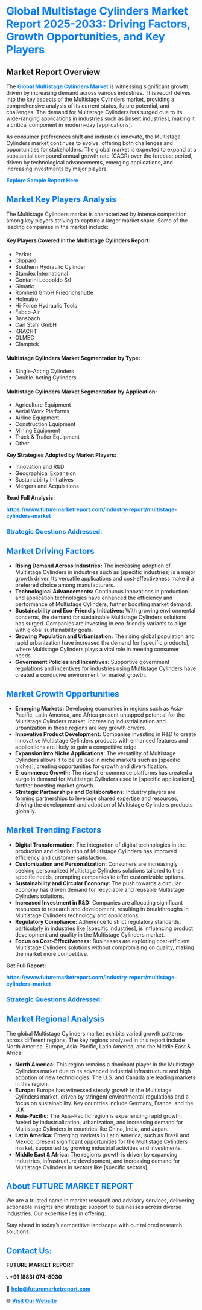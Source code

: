 <h1 style="color: #007BFF;">Global Multistage Cylinders Market Report 2025-2033: Driving Factors, Growth Opportunities, and Key Players</h1>

<section id="overview">
<h2>Market Report Overview</h2>
<p>The <a href="https://www.futuremarketreport.com/industry-report/multistage-cylinders-market" style="color: #007BFF; text-decoration: none;"><strong>Global Multistage Cylinders Market</strong></a> is witnessing significant growth, driven by increasing demand across various industries. This report delves into the key aspects of the Multistage Cylinders market, providing a comprehensive analysis of its current status, future potential, and challenges. The demand for Multistage Cylinders has surged due to its wide-ranging applications in industries such as [insert industries], making it a critical component in modern-day [applications].</p>
<p>As consumer preferences shift and industries innovate, the Multistage Cylinders market continues to evolve, offering both challenges and opportunities for stakeholders. The global market is expected to expand at a substantial compound annual growth rate (CAGR) over the forecast period, driven by technological advancements, emerging applications, and increasing investments by major players.</p>
</section>

<section id="overview">
<p><a href="https://www.futuremarketreport.com/request-sample/reportId=84867" style="color: #007BFF; text-decoration: none;"><strong>Explore Sample Report Here</strong></a></p>
</section>

<section id="key-players">
<h2 style="color: #007BFF;">Market Key Players Analysis</h2>
<p>The Multistage Cylinders market is characterized by intense competition among key players striving to capture a larger market share. Some of the leading companies in the market include:</p>
<h4>Key Players Covered in the Multistage Cylinders Report:</h4>
<ul><li>Parker</li><li>Clippard</li><li>Southern Hydraulic Cylinder</li><li>Standex International</li><li>Contarini Leopoldo Srl</li><li>Gimatic</li><li>Romheld GmbH Friedrichshutte</li><li>Holmatro</li><li>Hi-Force Hydraulic Tools</li><li>Fabco-Air</li><li>Bansbach</li><li>Carl Stahl GmbH</li><li>KRACHT</li><li>OLMEC</li><li>Clamptek</li></ul>
<h4>Multistage Cylinders Market Segmentation by Type:</h4>
<ul><li>Single-Acting Cylinders</li><li>Double-Acting Cylinders</li></ul>

<h4>Multistage Cylinders Market Segmentation by Application:</h4>
<ul><li>Agriculture Equipment</li><li>Aerial Work Platforms</li><li>Airline Equipment</li><li>Construction Equipment</li><li>Mining Equipment</li><li>Truck &amp; Trailer Equipment</li><li>Other</li></ul>
<p><strong>Key Strategies Adopted by Market Players:</strong></p>
<ul>
<li>Innovation and R&D</li>
<li>Geographical Expansion</li>
<li>Sustainability Initiatives</li>
<li>Mergers and Acquisitions</li>
</ul>
</section>

<section>
<p><strong>Read Full Analysis: </strong></p><a href="https://www.futuremarketreport.com/industry-report/multistage-cylinders-market" style="color: #007BFF; text-decoration: none;"><strong>https://www.futuremarketreport.com/industry-report/multistage-cylinders-market</strong></a>
<h3 style="color: #007BFF;">Strategic Questions Addressed:</h3>
</section>

<section id="driving-factors">
<h2 style="color: #007BFF;">Market Driving Factors</h2>
<ul>
<li><strong>Rising Demand Across Industries:</strong> The increasing adoption of Multistage Cylinders in industries such as [specific industries] is a major growth driver. Its versatile applications and cost-effectiveness make it a preferred choice among manufacturers.</li>
<li><strong>Technological Advancements:</strong> Continuous innovations in production and application technologies have enhanced the efficiency and performance of Multistage Cylinders, further boosting market demand.</li>
<li><strong>Sustainability and Eco-Friendly Initiatives:</strong> With growing environmental concerns, the demand for sustainable Multistage Cylinders solutions has surged. Companies are investing in eco-friendly variants to align with global sustainability goals.</li>
<li><strong>Growing Population and Urbanization:</strong> The rising global population and rapid urbanization have increased the demand for [specific products], where Multistage Cylinders plays a vital role in meeting consumer needs.</li>
<li><strong>Government Policies and Incentives:</strong> Supportive government regulations and incentives for industries using Multistage Cylinders have created a conducive environment for market growth.</li>
</ul>
</section>

<section id="growth-opportunities">
<h2 style="color: #007BFF;">Market Growth Opportunities</h2>
<ul>
<li><strong>Emerging Markets:</strong> Developing economies in regions such as Asia-Pacific, Latin America, and Africa present untapped potential for the Multistage Cylinders market. Increasing industrialization and urbanization in these regions are key growth drivers.</li>
<li><strong>Innovative Product Development:</strong> Companies investing in R&D to create innovative Multistage Cylinders products with enhanced features and applications are likely to gain a competitive edge.</li>
<li><strong>Expansion into Niche Applications:</strong> The versatility of Multistage Cylinders allows it to be utilized in niche markets such as [specific niches], creating opportunities for growth and diversification.</li>
<li><strong>E-commerce Growth:</strong> The rise of e-commerce platforms has created a surge in demand for Multistage Cylinders used in [specific applications], further boosting market growth.</li>
<li><strong>Strategic Partnerships and Collaborations:</strong> Industry players are forming partnerships to leverage shared expertise and resources, driving the development and adoption of Multistage Cylinders products globally.</li>
</ul>
</section>

<section id="trending-factors">
<h2 style="color: #007BFF;">Market Trending Factors</h2>
<ul>
<li><strong>Digital Transformation:</strong> The integration of digital technologies in the production and distribution of Multistage Cylinders has improved efficiency and customer satisfaction.</li>
<li><strong>Customization and Personalization:</strong> Consumers are increasingly seeking personalized Multistage Cylinders solutions tailored to their specific needs, prompting companies to offer customizable options.</li>
<li><strong>Sustainability and Circular Economy:</strong> The push towards a circular economy has driven demand for recyclable and reusable Multistage Cylinders solutions.</li>
<li><strong>Increased Investment in R&D:</strong> Companies are allocating significant resources to research and development, resulting in breakthroughs in Multistage Cylinders technology and applications.</li>
<li><strong>Regulatory Compliance:</strong> Adherence to strict regulatory standards, particularly in industries like [specific industries], is influencing product development and quality in the Multistage Cylinders market.</li>
<li><strong>Focus on Cost-Effectiveness:</strong> Businesses are exploring cost-efficient Multistage Cylinders solutions without compromising on quality, making the market more competitive.</li>
</ul>
</section>

<section>
<p><strong>Get Full Report: </strong></p><a href="https://www.futuremarketreport.com/industry-report/multistage-cylinders-market" style="color: #007BFF; text-decoration: none;"><strong>https://www.futuremarketreport.com/industry-report/multistage-cylinders-market</strong></a>
<h3 style="color: #007BFF;">Strategic Questions Addressed:</h3>
</section>


<section id="regional-analysis">
<h2 style="color: #007BFF;">Market Regional Analysis</h2>
<p>The global Multistage Cylinders market exhibits varied growth patterns across different regions. The key regions analyzed in this report include North America, Europe, Asia-Pacific, Latin America, and the Middle East & Africa:</p>
<ul>
<li><strong>North America:</strong> This region remains a dominant player in the Multistage Cylinders market due to its advanced industrial infrastructure and high adoption of new technologies. The U.S. and Canada are leading markets in this region.</li>
<li><strong>Europe:</strong> Europe has witnessed steady growth in the Multistage Cylinders market, driven by stringent environmental regulations and a focus on sustainability. Key countries include Germany, France, and the U.K.</li>
<li><strong>Asia-Pacific:</strong> The Asia-Pacific region is experiencing rapid growth, fueled by industrialization, urbanization, and increasing demand for Multistage Cylinders in countries like China, India, and Japan.</li>
<li><strong>Latin America:</strong> Emerging markets in Latin America, such as Brazil and Mexico, present significant opportunities for the Multistage Cylinders market, supported by growing industrial activities and investments.</li>
<li><strong>Middle East & Africa:</strong> The region’s growth is driven by expanding industries, infrastructure development, and increasing demand for Multistage Cylinders in sectors like [specific sectors].</li>
</ul>
</section>

<footer>
<h2 style="color: #007BFF;">About FUTURE MARKET REPORT</h2>
<p>We are a trusted name in market research and advisory services, delivering actionable insights and strategic support to businesses across diverse industries. Our expertise lies in offering:</p>

<p>Stay ahead in today’s competitive landscape with our tailored research solutions.</p>

<h2 style="color: #007BFF;">Contact Us:</h2>
<p><strong>FUTURE MARKET REPORT</strong></p>
<p>📞 <strong>+91 (883) 074-8030</strong></p>
<p>📧 <strong><a href="mailto:help@futuremarketreport.com" style="color: #007BFF;">help@futuremarketreport.com</a></strong></p>
<p>🌐 <strong><a href="https://www.futuremarketreport.com/" style="color: #007BFF;">Visit Our Website</a></strong></p>
</footer>